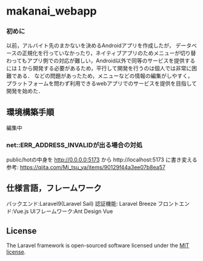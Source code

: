 # makanai_webapp
### 初めに
以前，アルバイト先のまかないを決めるAndroidアプリを作成したが，
データベースの正規化を行っていなかったり，ネイティブアプリのためメニューが切り替わってもアプリ側での対応が難しい，Android以外で同等のサービスを提供するには１から開発する必要があるため，平行して開発を行うのは個人では非常に困難である．
などの問題があったため，メニューなどの情報の編集がしやすく， プラットフォームを問わず利用できるwebアプリでのサービスを提供を目指して開発を始めた．



## 環境構築手順
編集中
### net::ERR_ADDRESS_INVALIDが出る場合の対処
public/hotの中身を 
http://0.0.0.0:5173 から http://localhost:5173 
に書き変える  
参考: https://qiita.com/Mi_tsu_ya/items/90129f44a3ee07b8ea57

## 仕様言語，フレームワーク
バックエンド:Laravel9(Laravel Sail) 
認証機能: Laravel Breeze 
フロントエンド:Vue.js 
UIフレームワーク:Ant Design Vue 

## License

The Laravel framework is open-sourced software licensed under the [MIT license](https://opensource.org/licenses/MIT).
